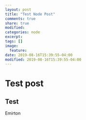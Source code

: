 ```yaml
---
layout: post
title: "Test Node Post"
comments: true
share: true
modified:
categories: node
excerpt:
tags: []
image:
  feature:
date: 2019-08-16T15:39:55-04:00
modified: 2019-08-16T15:39:55-04:00
---
```



# Test post

## Test

Emirton
